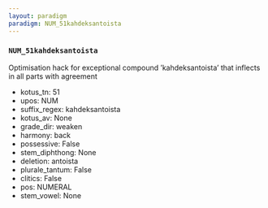 ```yaml
---
layout: paradigm
paradigm: NUM_51kahdeksantoista
---
```

### ` NUM_51kahdeksantoista `

Optimisation hack for exceptional compound ’kahdeksantoista’ that inflects in all parts with agreement
* kotus_tn: 51
* upos: NUM
* suffix_regex: kahdeksantoista
* kotus_av: None
* grade_dir: weaken
* harmony: back
* possessive: False
* stem_diphthong: None
* deletion: antoista
* plurale_tantum: False
* clitics: False
* pos: NUMERAL
* stem_vowel: None
